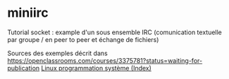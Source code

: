 # miniirc
Tutorial socket : example d'un sous ensemble IRC (comunication textuelle par groupe / en peer to peer et échange de fichiers)

Sources des exemples décrit dans https://openclassrooms.com/courses/3375781?status=waiting-for-publication
[Linux programmation système (Index)](http://lps.cofares.net/)
